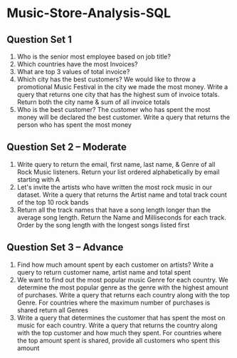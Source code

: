 # Music-Store-Analysis-SQL

## Question Set 1
  1. Who is the senior most employee based on job title?
  2. Which countries have the most Invoices?
  3. What are top 3 values of total invoice?
  4. Which city has the best customers? We would like to throw a promotional Music Festival in the city we made the most money. Write a query that returns one city that has the highest sum of invoice totals. Return both the city name & sum of all invoice totals
  5. Who is the best customer? The customer who has spent the most money will be declared the best customer. Write a query that returns the person who has spent the most money

## Question Set 2 – Moderate
  1. Write query to return the email, first name, last name, & Genre of all Rock Music listeners. Return your list ordered alphabetically by email starting with A
  2. Let's invite the artists who have written the most rock music in our dataset. Write a query that returns the Artist name and total track count of the top 10 rock bands
  3. Return all the track names that have a song length longer than the average song length. Return the Name and Milliseconds for each track. Order by the song length with the longest songs listed first

## Question Set 3 – Advance
  1. Find how much amount spent by each customer on artists? Write a query to return customer name, artist name and total spent
  2. We want to find out the most popular music Genre for each country. We determine the most popular genre as the genre with the highest amount of purchases. Write a query that returns each country along with the top Genre. For countries where the maximum number of purchases is shared return all Genres
  3. Write a query that determines the customer that has spent the most on music for each country. Write a query that returns the country along with the top customer and how much they spent. For countries where the top amount spent is shared, provide all customers who spent this amount
